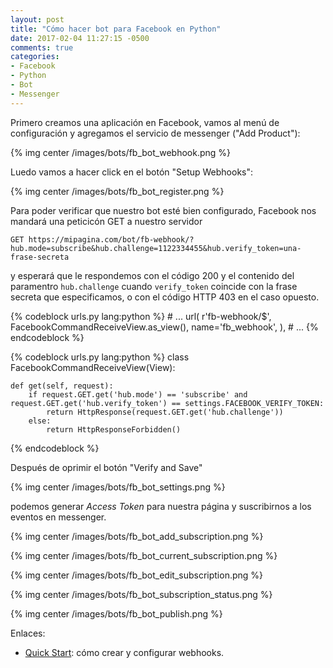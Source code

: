 ```yaml
---
layout: post
title: "Cómo hacer bot para Facebook en Python"
date: 2017-02-04 11:27:15 -0500
comments: true
categories: 
- Facebook
- Python
- Bot
- Messenger
---
```


Primero creamos una aplicación en Facebook, vamos al menú de configuración y agregamos el servicio de messenger ("Add Product"):

{% img center /images/bots/fb_bot_webhook.png %}

Luedo vamos a hacer click en el botón "Setup Webhooks":

{% img center /images/bots/fb_bot_register.png %}

Para poder verificar que nuestro bot esté bien configurado, Facebook nos mandará una peticicón GET a nuestro servidor

```
GET https://mipagina.com/bot/fb-webhook/?hub.mode=subscribe&hub.challenge=1122334455&hub.verify_token=una-frase-secreta
```

y esperará que le respondemos con el código 200 y el contenido del paramentro `hub.challenge` cuando `verify_token` coincide con la frase secreta que especificamos, o con el código HTTP 403 en el caso opuesto.

{% codeblock urls.py lang:python %}
    # ...
    url(
        r'fb-webhook/$',
        FacebookCommandReceiveView.as_view(),
        name='fb_webhook',
    ),
    # ...
{% endcodeblock %}

{% codeblock urls.py lang:python %}
class FacebookCommandReceiveView(View):

    def get(self, request):
        if request.GET.get('hub.mode') == 'subscribe' and request.GET.get('hub.verify_token') == settings.FACEBOOK_VERIFY_TOKEN:
            return HttpResponse(request.GET.get('hub.challenge'))
        else:
            return HttpResponseForbidden()

{% endcodeblock %}

Después de oprimir el botón "Verify and Save"

{% img center /images/bots/fb_bot_settings.png %}

podemos generar *Access Token* para nuestra página y suscribirnos a los eventos en messenger.

{% img center /images/bots/fb_bot_add_subscription.png %}

{% img center /images/bots/fb_bot_current_subscription.png %}

{% img center /images/bots/fb_bot_edit_subscription.png %}

{% img center /images/bots/fb_bot_subscription_status.png %}

{% img center /images/bots/fb_bot_publish.png %}


Enlaces:

* [Quick Start](https://developers.facebook.com/docs/messenger-platform/guides/quick-start): cómo crear y configurar webhooks.